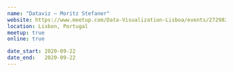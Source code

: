 ```yaml
---
name: "Dataviz – Moritz Stefaner"
website: https://www.meetup.com/Data-Visualization-Lisboa/events/272982341/
location: Lisbon, Portugal
meetup: true
online: true

date_start: 2020-09-22
date_end:   2020-09-22
---
```

